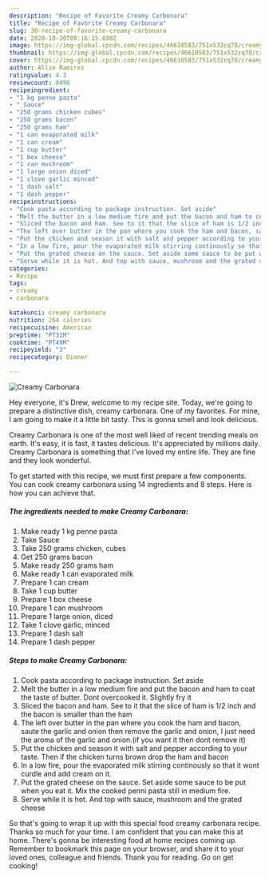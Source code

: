 ```yaml
---
description: "Recipe of Favorite Creamy Carbonara"
title: "Recipe of Favorite Creamy Carbonara"
slug: 30-recipe-of-favorite-creamy-carbonara
date: 2020-10-30T00:16:15.690Z
image: https://img-global.cpcdn.com/recipes/46610583/751x532cq70/creamy-carbonara-recipe-main-photo.jpg
thumbnail: https://img-global.cpcdn.com/recipes/46610583/751x532cq70/creamy-carbonara-recipe-main-photo.jpg
cover: https://img-global.cpcdn.com/recipes/46610583/751x532cq70/creamy-carbonara-recipe-main-photo.jpg
author: Allie Ramirez
ratingvalue: 4.3
reviewcount: 8496
recipeingredient:
- "1 kg penne pasta"
- " Sauce"
- "250 grams chicken cubes"
- "250 grams bacon"
- "250 grams ham"
- "1 can evaporated milk"
- "1 can cream"
- "1 cup butter"
- "1 box cheese"
- "1 can mushroom"
- "1 large onion diced"
- "1 clove garlic minced"
- "1 dash salt"
- "1 dash pepper"
recipeinstructions:
- "Cook pasta according to package instruction. Set aside"
- "Melt the butter in a low medium fire and put the bacon and ham to coat the taste of butter. Dont overcooked it. Slightly fry it"
- "Sliced the bacon and ham. See to it that the slice of ham is 1/2 inch and the bacon is smaller than the ham"
- "The left over butter in the pan where you cook the ham and bacon, saute the garlic and onion then remove the garlic and onion, I just need the aroma of the garlic and onion.(if you want it then dont remove it)"
- "Put the chicken and season it with salt and pepper according to your taste. Then if the chicken turns brown drop the ham and bacon"
- "In a low fire, pour the evaporated milk stirring continously so that it wont curdle and add cream on it."
- "Put the grated cheese on the sauce. Set aside some sauce to be put when you eat it. Mix the cooked penni pasta still in medium fire."
- "Serve while it is hot. And top with sauce, mushroom and the grated cheese"
categories:
- Recipe
tags:
- creamy
- carbonara

katakunci: creamy carbonara 
nutrition: 264 calories
recipecuisine: American
preptime: "PT31M"
cooktime: "PT49M"
recipeyield: "3"
recipecategory: Dinner

---
```



![Creamy Carbonara](https://img-global.cpcdn.com/recipes/46610583/751x532cq70/creamy-carbonara-recipe-main-photo.jpg)

Hey everyone, it's Drew, welcome to my recipe site. Today, we're going to prepare a distinctive dish, creamy carbonara. One of my favorites. For mine, I am going to make it a little bit tasty. This is gonna smell and look delicious.



Creamy Carbonara is one of the most well liked of recent trending meals on earth. It's easy, it is fast, it tastes delicious. It's appreciated by millions daily. Creamy Carbonara is something that I've loved my entire life. They are fine and they look wonderful.


To get started with this recipe, we must first prepare a few components. You can cook creamy carbonara using 14 ingredients and 8 steps. Here is how you can achieve that.

<!--inarticleads1-->

##### The ingredients needed to make Creamy Carbonara:

1. Make ready 1 kg penne pasta
1. Take  Sauce
1. Take 250 grams chicken, cubes
1. Get 250 grams bacon
1. Make ready 250 grams ham
1. Make ready 1 can evaporated milk
1. Prepare 1 can cream
1. Take 1 cup butter
1. Prepare 1 box cheese
1. Prepare 1 can mushroom
1. Prepare 1 large onion, diced
1. Take 1 clove garlic, minced
1. Prepare 1 dash salt
1. Prepare 1 dash pepper




<!--inarticleads2-->

##### Steps to make Creamy Carbonara:

1. Cook pasta according to package instruction. Set aside
1. Melt the butter in a low medium fire and put the bacon and ham to coat the taste of butter. Dont overcooked it. Slightly fry it
1. Sliced the bacon and ham. See to it that the slice of ham is 1/2 inch and the bacon is smaller than the ham
1. The left over butter in the pan where you cook the ham and bacon, saute the garlic and onion then remove the garlic and onion, I just need the aroma of the garlic and onion.(if you want it then dont remove it)
1. Put the chicken and season it with salt and pepper according to your taste. Then if the chicken turns brown drop the ham and bacon
1. In a low fire, pour the evaporated milk stirring continously so that it wont curdle and add cream on it.
1. Put the grated cheese on the sauce. Set aside some sauce to be put when you eat it. Mix the cooked penni pasta still in medium fire.
1. Serve while it is hot. And top with sauce, mushroom and the grated cheese




So that's going to wrap it up with this special food creamy carbonara recipe. Thanks so much for your time. I am confident that you can make this at home. There's gonna be interesting food at home recipes coming up. Remember to bookmark this page on your browser, and share it to your loved ones, colleague and friends. Thank you for reading. Go on get cooking!
